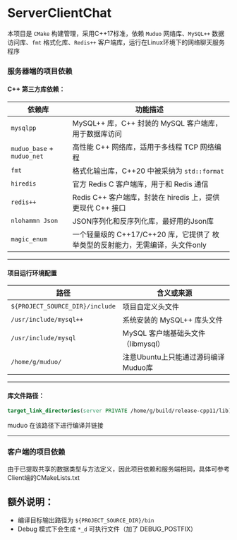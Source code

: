 # ServerClientChat
本项目是 `CMake` 构建管理，采用C++17标准，依赖 `Muduo` 网络库、`MySQL++` 数据访问库、`fmt` 格式化库、`Redis++` 客户端库，运行在Linux环境下的网络聊天服务程序

### 服务器端的项目依赖

#### **C++ 第三方库依赖：**

| 依赖库                        | 功能描述                                          |
| -------------------------- | --------------------------------------------- |
| `mysqlpp`                  | MySQL++ 库，C++ 封装的 MySQL 客户端库，用于数据库访问          |
| `muduo_base` + `muduo_net` | 高性能 C++ 网络库，适用于多线程 TCP 网络编程                   |
| `fmt`                      | 格式化输出库，C++20 中被采纳为 `std::format` |
| `hiredis`                  | 官方 Redis C 客户端库，用于和 Redis 通信                  |
| `redis++`                  | Redis C++ 客户端库，封装在 hiredis 上，提供更现代 C++ 接口     |
|`nlohammn Json`|JSON序列化和反序列化库，最好用的Json库|
|`magic_enum`|一个轻量级的 C++17/C++20 库，它提供了 枚举类型的反射能力，无需编译，头文件only|

---

#### **项目运行环境配置**

| 路径                              | 含义或来源                         |
| ------------------------------- | ----------------------------- |
| `${PROJECT_SOURCE_DIR}/include` | 项目自定义头文件                      |
| `/usr/include/mysql++`          | 系统安装的 MySQL++ 库头文件            |
| `/usr/include/mysql`            | MySQL 客户端基础头文件（libmysql）      |
| `/home/g/muduo/`                | 注意Ubuntu上只能通过源码编译Muduo库 |

---

####  **库文件路径：**

```cmake
target_link_directories(server PRIVATE /home/g/build/release-cpp11/lib)
```

muduo 在该路径下进行编译并链接

---


### 客户端的项目依赖
由于已提取共享的数据类型与方法定义，因此项目依赖和服务端相同，具体可参考Client端的CMakeLists.txt
## **额外说明：**

* 编译目标输出路径为 `${PROJECT_SOURCE_DIR}/bin`
* Debug 模式下会生成 `*_d` 可执行文件（加了 DEBUG\_POSTFIX）